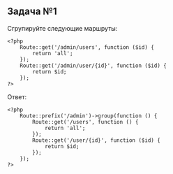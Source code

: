 ## Задача №1

Сгрупируйте следующие маршруты:

    <?php
        Route::get('/admin/users', function ($id) {
            return 'all';
        });
        Route::get('/admin/user/{id}', function ($id) {
            return $id;
        });
    ?>

Ответ:

    <?php
        Route::prefix('/admin')->group(function () {
            Route::get('/users', function () {
                return 'all';
            });
            Route::get('/user/{id}', function ($id) {
                return $id;
            });
        });
    ?>